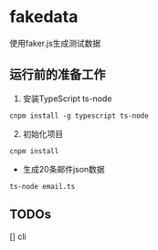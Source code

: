 # fakedata
使用faker.js生成测试数据

## 运行前的准备工作
1. 安装TypeScript ts-node
```shell
cnpm install -g typescript ts-node
```
2. 初始化项目
```shell
cnpm install
```

* 生成20条邮件json数据
```shell
ts-node email.ts
```

## TODOs
[] cli
